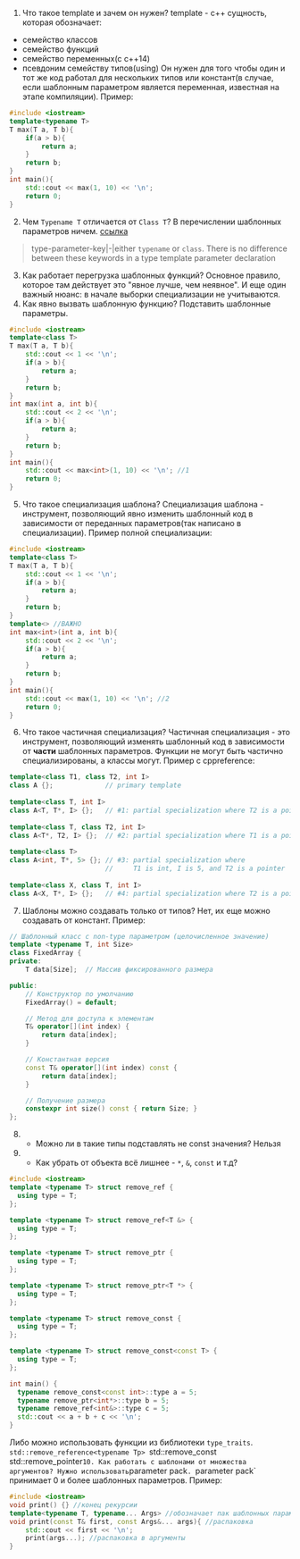 1. Что такое template и зачем он нужен?
template - с++ сущность, которая обозначает:
- семейство классов
- семейство функций
- семейство переменных(с c++14)
- псевдоним семейству типов(using)
Он нужен для того чтобы один и тот же код работал для нескольких типов или констант(в случае, если шаблонным параметром является переменная, известная на этапе компиляции).
Пример:
```cpp
#include <iostream>
template<typename T>
T max(T a, T b){
    if(a > b){
        return a;
    }
    return b;
}
int main(){
    std::cout << max(1, 10) << '\n';
    return 0;
}
```
2. Чем `Typename T` отличается от `Class T`?
В перечислении шаблонных параметров ничем. [ссылка](https://en.cppreference.com/w/cpp/language/template_parameters)
>type-parameter-key|-|either `typename` or `class`. There is no difference between these keywords in a type template parameter declaration

3. Как работает перегрузка шаблонных функций?
Основное правило, которое там действует это "явное лучше, чем неявное". И еще один важный нюанс: в начале выборки специализации не учитываются.
4. Как явно вызвать шаблонную функцию?
Подставить шаблонные параметры.
```cpp
#include <iostream>
template<class T>
T max(T a, T b){
    std::cout << 1 << '\n';
    if(a > b){
        return a;
    }
    return b;
}
int max(int a, int b){
    std::cout << 2 << '\n';
    if(a > b){
        return a;
    }
    return b;
}
int main(){
    std::cout << max<int>(1, 10) << '\n'; //1
    return 0;
}
```
5. Что такое специализация шаблона?
Специализация шаблона - инструмент, позволяющий явно изменить шаблонный код в зависимости от переданных параметров(так написано в специализации).
Пример полной специализации:
```cpp
#include <iostream>
template<class T>
T max(T a, T b){
    std::cout << 1 << '\n';
    if(a > b){
        return a;
    }
    return b;
}
template<> //ВАЖНО
int max<int>(int a, int b){
    std::cout << 2 << '\n';
    if(a > b){
        return a;
    }
    return b;
}
int main(){
    std::cout << max(1, 10) << '\n'; //2
    return 0;
}
```
6. Что такое частичная специализация?
Частичная специализация - это инструмент, позволяющий изменять шаблонный код в зависимости от **части** шаблонных параметров. Функции не могут быть частично специализированы, а классы могут.
Пример с cppreference:
```cpp
template<class T1, class T2, int I>
class A {};             // primary template
 
template<class T, int I>
class A<T, T*, I> {};   // #1: partial specialization where T2 is a pointer to T1
 
template<class T, class T2, int I>
class A<T*, T2, I> {};  // #2: partial specialization where T1 is a pointer
 
template<class T>
class A<int, T*, 5> {}; // #3: partial specialization where
                        //     T1 is int, I is 5, and T2 is a pointer
 
template<class X, class T, int I>
class A<X, T*, I> {};   // #4: partial specialization where T2 is a pointer
```
7. Шаблоны можно создавать только от типов?
Нет, их еще можно создавать от констант. Пример:
```cpp
// Шаблонный класс с non-type параметром (целочисленное значение)
template <typename T, int Size>
class FixedArray {
private:
    T data[Size];  // Массив фиксированного размера

public:
    // Конструктор по умолчанию
    FixedArray() = default;

    // Метод для доступа к элементам
    T& operator[](int index) {
        return data[index];
    }

    // Константная версия
    const T& operator[](int index) const {
        return data[index];
    }

    // Получение размера
    constexpr int size() const { return Size; }
};
```
8. - Можно ли в такие типы подставлять не const значения?
Нельзя
9. - Как убрать от объекта всё лишнее - `*`, `&`, `const` и т.д?
```cpp
#include <iostream>
template <typename T> struct remove_ref {
  using type = T;
};

template <typename T> struct remove_ref<T &> {
  using type = T;
};

template <typename T> struct remove_ptr {
  using type = T;
};

template <typename T> struct remove_ptr<T *> {
  using type = T;
};

template <typename T> struct remove_const {
  using type = T;
};

template <typename T> struct remove_const<const T> {
  using type = T;
};

int main() {
  typename remove_const<const int>::type a = 5;
  typename remove_ptr<int*>::type b = 5;
  typename remove_ref<int&>::type c = 5;
  std::cout << a + b + c << '\n';
}
```
Либо можно использовать функции из библиотеки `type_traits`.
`std::remove_reference<typename Tp>
`std::remove_const<typename Tp>`
`std::remove_pointer<typename Tp>`
10. Как работать с шаблонами от множества аргументов?
Нужно использовать `parameter pack`.
`parameter pack` принимает 0 и более шаблонных параметров.
Пример:
```cpp
#include <iostream>
void print() {} //конец рекурсии
template<typename T, typename... Args> //обозначает пак шаблонных параметров
void print(const T& first, const Args&... args){ //распаковка
    std::cout << first << '\n';
    print(args...); //распаковка в аргументы
}
```

